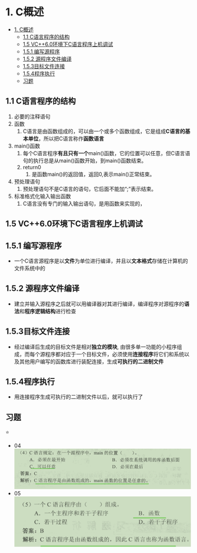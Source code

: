 # 1. C概述

- [1. C概述](#1-c概述)
  - [1.1 C语言程序的结构](#11-c语言程序的结构)
  - [1.5 VC++6.0环境下C语言程序上机调试](#15-vc60环境下c语言程序上机调试)
  - [1.5.1 编写源程序](#151-编写源程序)
  - [1.5.2 源程序文件编译](#152-源程序文件编译)
  - [1.5.3目标文件连接](#153目标文件连接)
  - [1.5.4程序执行](#154程序执行)
  - [习题](#习题)

## 1.1 C语言程序的结构

1. 必要的注释语句
2. 函数
   1. C语言是由函数组成的，可以由一个或多个函数组成，它是组成**C语言的基本单位**，所以把C语言称作**函数语言**
3. main()函数
   1. 每个C语言程序**有且只有一个**main()函数，它的位置可以任意，但C语言语句的执行总是从main()函数开始，到main()函数结束。
   2. return0
      1. 是函数main()的返回值，返回0,表示main()正常结束。
4. 预处理语句
   1. 预处理语句不是C语言的语句，它后面不能加“;”表示结束。
5. 标准格式化输入输出函数
   1. C语言没有专门的输入输出语句，是用函数来实现的，

## 1.5 VC++6.0环境下C语言程序上机调试

## 1.5.1 编写源程序

- 一个C语言源程序是以**文件**为单位进行编译，并且以**文本格式**存储在计算机的文件系统中的

## 1.5.2 源程序文件编译

- 建立并输入源程序之后就可以用编译器对其进行编译，编译程序对源程序的**语法**和**程序逻辑结构**进行检查

## 1.5.3目标文件连接

- 经过编译后生成的目标文件是相对**独立的模块**, 由很多单一功能的小程序组成，而每个源程序都对应于一个目标文件，必须使用**连接程序**将它们和系统以及其他用户编写的函数库进行装配连接，生成**可执行的二进制文件**

## 1.5.4程序执行

- 用连接程序生成可执行的二进制文件以后，就可以执行了

## 习题

⭐

- 04![20230225093510](https://raw.githubusercontent.com/Logible/Image/main/note_image/20230225093510.png)
- 05![20230225093559](https://raw.githubusercontent.com/Logible/Image/main/note_image/20230225093559.png)
